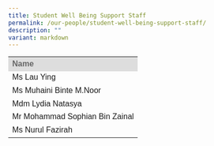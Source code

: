 ```yaml
---
title: Student Well Being Support Staff
permalink: /our-people/student-well-being-support-staff/
description: ""
variant: markdown
---
```

<table style="width: 400px">
	<colgroup><col style="width:100%"></colgroup>
	<tbody>
	<tr>
		<th style="line-height:1.3; font-size:16px; font-family:Arial; text-align:justify; background-color:#DDD; color:#666">Name</th>
	</tr>
	<tr>
		<td style="line-height:1.3; font-size:16px; font-family:Arial; text-align:justify;">Ms Lau Ying</td> 
	</tr>
	<tr>
		<td style="line-height:1.3; font-size:16px; font-family:Arial; text-align:justify;">Ms Muhaini Binte M.Noor</td> 
	</tr>
	<tr>
		<td style="line-height:1.3; font-size:16px; font-family:Arial; text-align:justify;">Mdm Lydia Natasya</td> 
	</tr>
	<tr>
		<td style="line-height:1.3; font-size:16px; font-family:Arial; text-align:justify;">Mr Mohammad Sophian Bin Zainal</td> 
	</tr>
	<tr>
		<td style="line-height:1.3; font-size:16px; font-family:Arial; text-align:justify;">Ms Nurul Fazirah</td> 
	</tr>
</tbody>
</table>